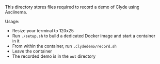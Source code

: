 This directory stores files required to record a demo of Clyde using Asciinema.

Usage:

- Resize your terminal to 120x25
- Run `./setup.sh` to build a dedicated Docker image and start a container in it
- From within the container, run `.clydedemo/record.sh`
- Leave the container
- The recorded demo is in the `out` directory
